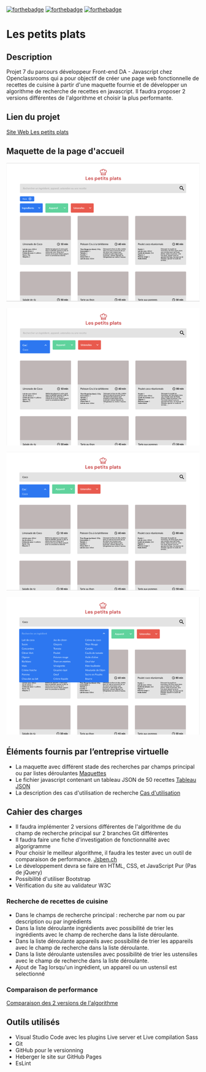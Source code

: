 [![forthebadge](https://forthebadge.com/images/badges/uses-html.svg)](https://forthebadge.com) [![forthebadge](https://forthebadge.com/images/badges/uses-css.svg)](https://forthebadge.com) [![forthebadge](https://forthebadge.com/images/badges/made-with-javascript.svg)](https://forthebadge.com)

# Les petits plats

## Description

Projet 7 du parcours développeur Front-end DA - Javascript chez Openclassrooms qui a pour objectif de créer une page web fonctionnelle de recettes de cuisine à partir d'une maquette fournie et de développer un algorithme de recherche de recettes en javascript.
Il faudra proposer 2 versions différentes de l'algorithme et choisir la plus performante.

## Lien du projet

[Site Web Les petits plats](https://devnicolay.github.io/LauraNicolay_7_04112021/)

## Maquette de la page d'accueil

![alt tag](./images/maquette/maquette_1.png)

![alt tag](./images/maquette/maquette_2.png)

![alt tag](./images/maquette/maquette_3.png)

![alt tag](./images/maquette/maquette_4.png)

## Éléments fournis par l’entreprise virtuelle

- La maquette avec différent stade des recherches par champs principal ou par listes déroulantes [Maquettes](https://www.figma.com/file/xqeE1ZKlHUWi2Efo8r73NK/UI-Design-Les-Petits-Plats-FR?node-id=0%3A1)
- Le fichier javascript contenant un tableau JSON de 50 recettes [Tableau JSON](https://github.com/OpenClassrooms-Student-Center/P11-front-end-search-engine)
- La description des cas d'utilisation de recherche [Cas d'utilisation](https://s3-eu-west-1.amazonaws.com/course.oc-static.com/projects/Front-End+V2/P6+Algorithms/Cas+d%E2%80%99utilisation+%2303+Filtrer+les+recettes+dans+l%E2%80%99interface+utilisateur.pdf)

## Cahier des charges

- Il faudra implémenter 2 versions différentes de l'algorithme de du champ de recherche principal sur 2 branches Git différentes
- Il faudra faire une fiche d'investigation de fonctionnalité avec algorigramme
- Pour choisir le meilleur algorithme, il faudra les tester avec un outil de comparaison de performance. [Jsben.ch](https://jsben.ch/)
- Le développement devra se faire en HTML, CSS, et JavaScript Pur (Pas de jQuery)
- Possibilité d'utiliser Bootstrap
- Vérification du site au validateur W3C

### Recherche de recettes de cuisine

- Dans le champs de recherche principal : recherche par nom ou par description ou par ingrédients
- Dans la liste déroulante ingrédients avec possibilité de trier les ingrédients avec le champ de recherche dans la liste déroulante.
- Dans la liste déroulante appareils avec possibilité de trier les appareils avec le champ de recherche dans la liste déroulante.
- Dans la liste déroulante ustensiles avec possibilité de trier les ustensiles avec le champ de recherche dans la liste déroulante.
- Ajout de Tag lorsqu'un ingrédient, un appareil ou un ustensil est selectionné

### Comparaison de performance

[Comparaison des 2 versions de l'algorithme](https://jsben.ch/mKFQ1)

## Outils utilisés

- Visual Studio Code avec les plugins Live server et Live compilation Sass
- Git
- GitHub pour le versionning
- Heberger le site sur GitHub Pages
- EsLint
